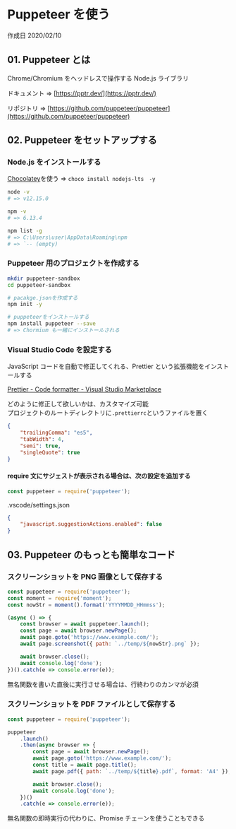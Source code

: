 # Puppeteer を使う

作成日 2020/02/10

## 01. Puppeteer とは

Chrome/Chromium をヘッドレスで操作する Node.js ライブラリ

ドキュメント => [https://pptr.dev/](https://pptr.dev/)

リポジトリ => [https://github.com/puppeteer/puppeteer](https://github.com/puppeteer/puppeteer)

## 02. Puppeteer をセットアップする

### Node.js をインストールする

[Chocolatey](https://chocolatey.org/)を使う => `choco install nodejs-lts　-y`

```bash
node -v
# => v12.15.0

npm -v
# => 6.13.4

npm list -g
# => C:\Users\user\AppData\Roaming\npm
# => `-- (empty)
```

### Puppeteer 用のプロジェクトを作成する

```bash
mkdir puppeteer-sandbox
cd puppeteer-sandbox

# pacakge.jsonを作成する
npm init -y

# puppeteerをインストールする
npm install puppeteer --save
# => Chormium も一緒にインストールされる
```

### Visual Studio Code を設定する

JavaScript コードを自動で修正してくれる、Prettier という拡張機能をインストールする

[Prettier \- Code formatter \- Visual Studio Marketplace](https://marketplace.visualstudio.com/items?itemName=esbenp.prettier-vscode)

どのように修正して欲しいかは、カスタマイズ可能\
プロジェクトのルートディレクトリに`.prettierrc`というファイルを置く

```json
{
    "trailingComma": "es5",
    "tabWidth": 4,
    "semi": true,
    "singleQuote": true
}
```

#### require 文にサジェストが表示される場合は、次の設定を追加する

```javascript
const puppeteer = require('puppeteer');
```

.vscode/settings.json

```json
{
    "javascript.suggestionActions.enabled": false
}
```

## 03. Puppeteer のもっとも簡単なコード

### スクリーンショットを PNG 画像として保存する

```javascript
const puppeteer = require('puppeteer');
const moment = require('moment');
const nowStr = moment().format('YYYYMMDD_HHmmss');

(async () => {
    const browser = await puppeteer.launch();
    const page = await browser.newPage();
    await page.goto('https://www.example.com/');
    await page.screenshot({ path: `../temp/${nowStr}.png` });

    await browser.close();
    await console.log('done');
})().catch(e => console.error(e));
```

無名関数を書いた直後に実行させる場合は、行終わりのカンマが必須

### スクリーンショットを PDF ファイルとして保存する

```javascript
const puppeteer = require('puppeteer');

puppeteer
    .launch()
    .then(async browser => {
        const page = await browser.newPage();
        await page.goto('https://www.example.com/');
        const title = await page.title();
        await page.pdf({ path: `../temp/${title}.pdf`, format: 'A4' });

        await browser.close();
        await console.log('done');
    })()
    .catch(e => console.error(e));
```

無名関数の即時実行の代わりに、Promise チェーンを使うこともできる
